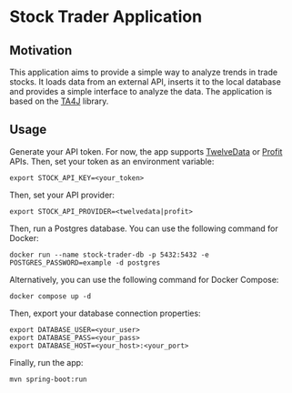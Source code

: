 # Stock Trader Application

## Motivation

This application aims to provide a simple way to analyze trends in trade stocks. It loads data from an external API, inserts it to the local database and provides a simple interface to analyze the data. The application is based on the [TA4J](https://ta4j.github.io/) library.

## Usage

Generate your API token. For now, the app supports [TwelveData](https://api.twelvedata.com) or [Profit](https://api.profit.com) APIs. Then, set your token as an environment variable:
```shell
export STOCK_API_KEY=<your_token>
```

Then, set your API provider:
```shell
export STOCK_API_PROVIDER=<twelvedata|profit>
```

Then, run a Postgres database. You can use the following command for Docker:
```shell
docker run --name stock-trader-db -p 5432:5432 -e POSTGRES_PASSWORD=example -d postgres
```
Alternatively, you can use the following command for Docker Compose:
```shell
docker compose up -d
```

Then, export your database connection properties:
```shell
export DATABASE_USER=<your_user>
export DATABASE_PASS=<your_pass>
export DATABASE_HOST=<your_host>:<your_port>
```

Finally, run the app:
```shell
mvn spring-boot:run
```